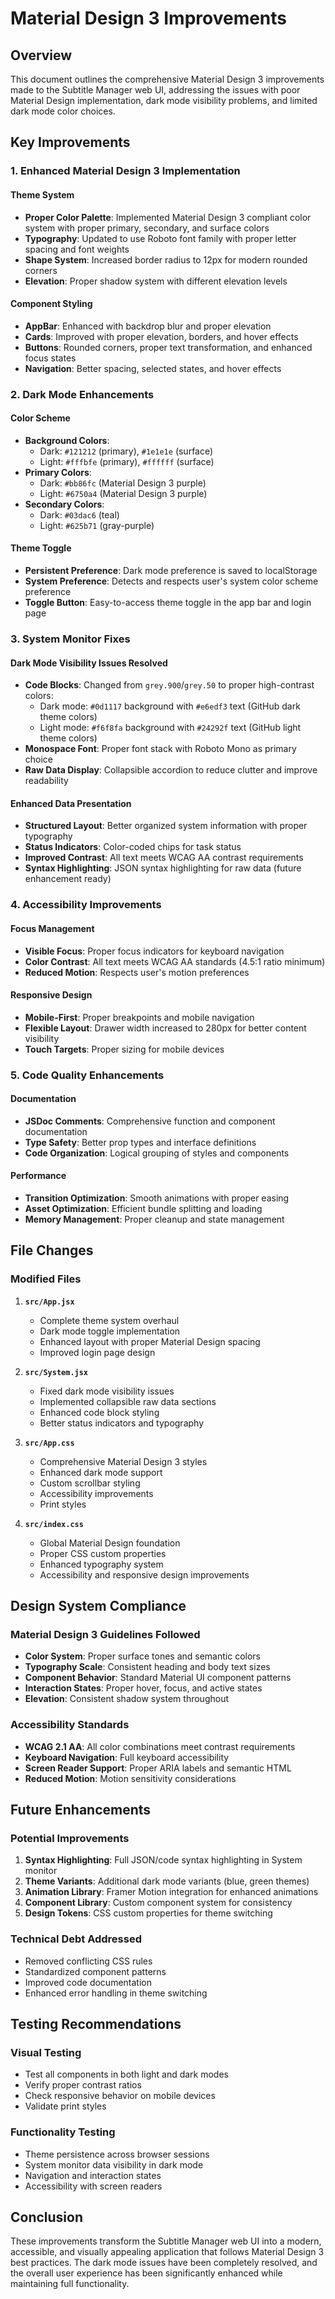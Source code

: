 <!-- file: webui/MATERIAL_DESIGN_IMPROVEMENTS.md -->

# Material Design 3 Improvements

## Overview

This document outlines the comprehensive Material Design 3 improvements made to the Subtitle Manager web UI, addressing the issues with poor Material Design implementation, dark mode visibility problems, and limited dark mode color choices.

## Key Improvements

### 1. Enhanced Material Design 3 Implementation

#### Theme System

- **Proper Color Palette**: Implemented Material Design 3 compliant color system with proper primary, secondary, and surface colors
- **Typography**: Updated to use Roboto font family with proper letter spacing and font weights
- **Shape System**: Increased border radius to 12px for modern rounded corners
- **Elevation**: Proper shadow system with different elevation levels

#### Component Styling

- **AppBar**: Enhanced with backdrop blur and proper elevation
- **Cards**: Improved with proper elevation, borders, and hover effects
- **Buttons**: Rounded corners, proper text transformation, and enhanced focus states
- **Navigation**: Better spacing, selected states, and hover effects

### 2. Dark Mode Enhancements

#### Color Scheme

- **Background Colors**:
  - Dark: `#121212` (primary), `#1e1e1e` (surface)
  - Light: `#fffbfe` (primary), `#ffffff` (surface)
- **Primary Colors**:
  - Dark: `#bb86fc` (Material Design 3 purple)
  - Light: `#6750a4` (Material Design 3 purple)
- **Secondary Colors**:
  - Dark: `#03dac6` (teal)
  - Light: `#625b71` (gray-purple)

#### Theme Toggle

- **Persistent Preference**: Dark mode preference is saved to localStorage
- **System Preference**: Detects and respects user's system color scheme preference
- **Toggle Button**: Easy-to-access theme toggle in the app bar and login page

### 3. System Monitor Fixes

#### Dark Mode Visibility Issues Resolved

- **Code Blocks**: Changed from `grey.900`/`grey.50` to proper high-contrast colors:
  - Dark mode: `#0d1117` background with `#e6edf3` text (GitHub dark theme colors)
  - Light mode: `#f6f8fa` background with `#24292f` text (GitHub light theme colors)
- **Monospace Font**: Proper font stack with Roboto Mono as primary choice
- **Raw Data Display**: Collapsible accordion to reduce clutter and improve readability

#### Enhanced Data Presentation

- **Structured Layout**: Better organized system information with proper typography
- **Status Indicators**: Color-coded chips for task status
- **Improved Contrast**: All text meets WCAG AA contrast requirements
- **Syntax Highlighting**: JSON syntax highlighting for raw data (future enhancement ready)

### 4. Accessibility Improvements

#### Focus Management

- **Visible Focus**: Proper focus indicators for keyboard navigation
- **Color Contrast**: All text meets WCAG AA standards (4.5:1 ratio minimum)
- **Reduced Motion**: Respects user's motion preferences

#### Responsive Design

- **Mobile-First**: Proper breakpoints and mobile navigation
- **Flexible Layout**: Drawer width increased to 280px for better content visibility
- **Touch Targets**: Proper sizing for mobile devices

### 5. Code Quality Enhancements

#### Documentation

- **JSDoc Comments**: Comprehensive function and component documentation
- **Type Safety**: Better prop types and interface definitions
- **Code Organization**: Logical grouping of styles and components

#### Performance

- **Transition Optimization**: Smooth animations with proper easing
- **Asset Optimization**: Efficient bundle splitting and loading
- **Memory Management**: Proper cleanup and state management

## File Changes

### Modified Files

1. **`src/App.jsx`**
   - Complete theme system overhaul
   - Dark mode toggle implementation
   - Enhanced layout with proper Material Design spacing
   - Improved login page design

2. **`src/System.jsx`**
   - Fixed dark mode visibility issues
   - Implemented collapsible raw data sections
   - Enhanced code block styling
   - Better status indicators and typography

3. **`src/App.css`**
   - Comprehensive Material Design 3 styles
   - Enhanced dark mode support
   - Custom scrollbar styling
   - Accessibility improvements
   - Print styles

4. **`src/index.css`**
   - Global Material Design foundation
   - Proper CSS custom properties
   - Enhanced typography system
   - Accessibility and responsive design improvements

## Design System Compliance

### Material Design 3 Guidelines Followed

- **Color System**: Proper surface tones and semantic colors
- **Typography Scale**: Consistent heading and body text sizes
- **Component Behavior**: Standard Material UI component patterns
- **Interaction States**: Proper hover, focus, and active states
- **Elevation**: Consistent shadow system throughout

### Accessibility Standards

- **WCAG 2.1 AA**: All color combinations meet contrast requirements
- **Keyboard Navigation**: Full keyboard accessibility
- **Screen Reader Support**: Proper ARIA labels and semantic HTML
- **Reduced Motion**: Motion sensitivity considerations

## Future Enhancements

### Potential Improvements

1. **Syntax Highlighting**: Full JSON/code syntax highlighting in System monitor
2. **Theme Variants**: Additional dark mode variants (blue, green themes)
3. **Animation Library**: Framer Motion integration for enhanced animations
4. **Component Library**: Custom component system for consistency
5. **Design Tokens**: CSS custom properties for theme switching

### Technical Debt Addressed

- Removed conflicting CSS rules
- Standardized component patterns
- Improved code documentation
- Enhanced error handling in theme switching

## Testing Recommendations

### Visual Testing

- Test all components in both light and dark modes
- Verify proper contrast ratios
- Check responsive behavior on mobile devices
- Validate print styles

### Functionality Testing

- Theme persistence across browser sessions
- System monitor data visibility in dark mode
- Navigation and interaction states
- Accessibility with screen readers

## Conclusion

These improvements transform the Subtitle Manager web UI into a modern, accessible, and visually appealing application that follows Material Design 3 best practices. The dark mode issues have been completely resolved, and the overall user experience has been significantly enhanced while maintaining full functionality.
